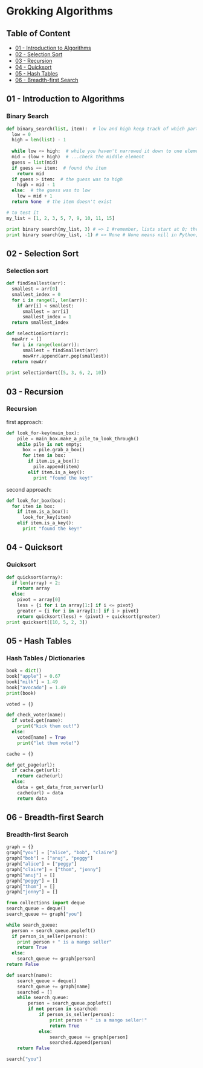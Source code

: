 # Grokking Algorithms

## Table of Content
- [01 - Introduction to Algorithms](#introduction)
- [02 - Selection Sort](#selection-sort)
- [03 - Recursion](#recursion)
- [04 - Quicksort](#quicksort)
- [05 - Hash Tables](#hash-tables)
- [06 - Breadth-first Search](#breadth-first-search)


## <a id="introduction"></a>01 - Introduction to Algorithms

### Binary Search

```python
def binary_search(list, item):  # low and high keep track of which part of the list you'll search in
  low = 0
  high = len(list) - 1
  
  while low <= high:  # while you haven't narrowed it down to one element...
  mid = (low + high)  # ...check the middle element
  guess = list(mid)
  if guess == item:  # found the item
    return mid
  if guess > item:  # the guess was to high
    high = mid - 1 
  else:  # the guess was to low
    low = mid + 1
  return None  # the item doesn't exist
```

```python
# to test it
my_list = [1, 2, 3, 5, 7, 9, 10, 11, 15]

print binary search(my_list, 3) # => 1 #remember, lists start at 0; the second slot has index 1
print binary search(my_list, -1) # => None # None means nill in Python; it indicates that the item wasn't found
```

## <a id="selection-sort"></a>02 - Selection Sort

### Selection sort

```python
def findSmallest(arr):
  smallest = arr[0]
  smallest_index = 0
  for i in range(1, len(arr)):
    if arr[i] < smallest:
      smallest = arr[i]
      smallest_index = 1
  return smallest_index
```

```python
def selectionSort(arr):
  newArr = []
  for i in range(len(arr)):
      smallest = findSmallest(arr)
      newArr.append(arr.pop(smallest))
  return newArr
  
print selectionSort([5, 3, 6, 2, 10])
```

## <a id="recursion"></a>03 - Recursion

### Recursion

first approach:

```python
def look_for-key(main_box):
    pile = main_box.make_a_pile_to_look_through()
    while pile is not empty:
      box = pile.grab_a_box()
      for item in box:
        if item.is_a_box():
          pile.append(item)
        elif item.is_a_key():
          print "found the key!"
```

second approach:

```python
def look_for_box(box):
  for item in box:
    if item.is_a_box():
      look_for_key(item)
    elif item.is_a_key():
      print "found the key!"
```

## <a id="quicksort"></a>04 - Quicksort

### Quicksort

```python
def quicksort(array):
  if len(array) < 2:
    return array
  else:
    pivot = array[0]
    less = {i for i in array[1:] if i <= pivot}
    greater = {i for i in array[1:] if i > pivot}
    return quicksort(less) + (pivot) + quicksort(greater)
print quicksort([10, 5, 2, 3])
```

## <a id="hash-tables"></a>05 - Hash Tables

### Hash Tables / Dictionaries

```python
book = dict()
book["apple"] = 0.67
book["milk"] = 1.49
book["avocado"] = 1.49
print(book)
```

```python
voted = {}

def check_voter(name):
  if voted.get(name):
    print("kick them out!")
  else:
    voted[name] = True
    print("let them vote!")
```

```python
cache = {}

def get_page(url):
  if cache.get(url):
    return cache(url)
  else:
    data = get_data_from_server(url)
    cache(url) = data
    return data
```

## <a id="breadth-first-search"></a>06 - Breadth-first Search

### Breadth-first Search

```python
graph = {}
graph["you"] = ["alice", "bob", "claire"]
graph["bob"] = ["anuj", "peggy"]
graph["alice"] = ["peggy"]
graph["claire"] = ["thom", "jonny"]
graph["anuj"] = []
graph["peggy"] = []
graph["thom"] = []
graph["jonny"] = []
```

```python
from collections import deque
search_queue = deque()
search_queue += graph["you"]

while search_queue:
  person = search_queue.popleft()
  if person_is_seller(person):
    print person + " is a mango seller"
    return True
  else:
    search_queue += graph[person]
return False
```

```python
def search(name):
    search_queue = deque()
    search_queue += graph[name]
    searched = []
    while search_queue:
        person = search_queue.popleft()
        if not person in searched:
            if person_is_seller(person):
                print person + " is a mango seller!"
                return True
            else:
                search_queue += graph[person]
                searched.Append(person)
    return False

search["you"]
```
